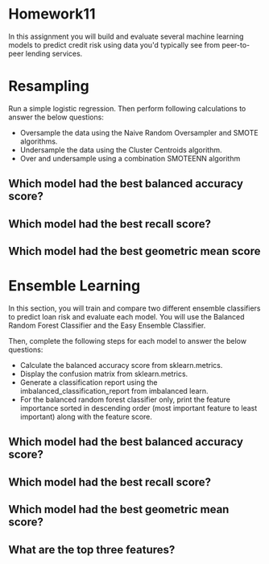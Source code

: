 # Homework11

In this assignment you will build and evaluate several machine learning models to predict credit risk using data you'd typically see from peer-to-peer lending services. 

# Resampling
Run a simple logistic regression. Then perform following calculations to answer the below questions: 
- Oversample the data using the Naive Random Oversampler and SMOTE algorithms.
- Undersample the data using the Cluster Centroids algorithm.
- Over and undersample using a combination SMOTEENN algorithm

## Which model had the best balanced accuracy score?




## Which model had the best recall score?




## Which model had the best geometric mean score


# Ensemble Learning
In this section, you will train and compare two different ensemble classifiers to predict loan risk and evaluate each model. You will use the Balanced Random Forest Classifier and the Easy Ensemble Classifier. 

Then, complete the following steps for each model to answer the below questions:
- Calculate the balanced accuracy score from sklearn.metrics.
- Display the confusion matrix from sklearn.metrics.
- Generate a classification report using the imbalanced_classification_report from imbalanced learn.
- For the balanced random forest classifier only, print the feature importance sorted in descending order (most important feature to least important) along with the feature score.


## Which model had the best balanced accuracy score?


## Which model had the best recall score?


## Which model had the best geometric mean score?


## What are the top three features?